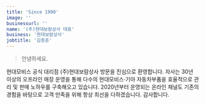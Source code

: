 ```yaml
---
title: 'Since 1990'
image: ''
businessurl: ''
name: '(주)현대보람상사 대표'
business: '현대보람상사'
jobtitle: '김종준'
---
```



>안녕하세요. 

현대모비스 공식 대리점 (주)현대보람상사 방문을 진심으로 환영합니다.
자사는 30년 이상의 오프라인 매장 운영을 통해 다수의 현대모비스·기아 자동차부품을 효율적으로 관리 및 판매 노하우를 구축해오고 있습니다. 2020년부터 운영되는 온라인 채널도 기존의 경험을 바탕으로 고객 만족을 위해 항상 최선을 다하겠습니다. 감사합니다.






